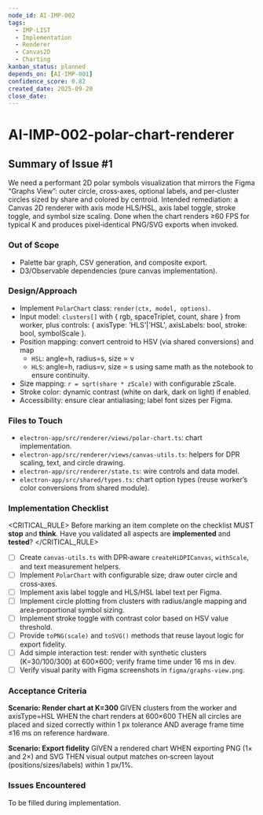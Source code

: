 ```yaml
---
node_id: AI-IMP-002
tags:
  - IMP-LIST
  - Implementation
  - Renderer
  - Canvas2D
  - Charting
kanban_status: planned
depends_on: [AI-IMP-001]
confidence_score: 0.82
created_date: 2025-09-20
close_date:
---
```


# AI-IMP-002-polar-chart-renderer

## Summary of Issue #1
We need a performant 2D polar symbols visualization that mirrors the Figma “Graphs View”: outer circle, cross‑axes, optional labels, and per‑cluster circles sized by share and colored by centroid. Intended remediation: a Canvas 2D renderer with axis mode HLS/HSL, axis label toggle, stroke toggle, and symbol size scaling. Done when the chart renders ≥60 FPS for typical K and produces pixel‑identical PNG/SVG exports when invoked.

### Out of Scope 
- Palette bar graph, CSV generation, and composite export.
- D3/Observable dependencies (pure canvas implementation).

### Design/Approach  
- Implement `PolarChart` class: `render(ctx, model, options)`.
- Input model: `clusters[]` with { rgb, spaceTriplet, count, share } from worker, plus controls: { axisType: 'HLS'|'HSL', axisLabels: bool, stroke: bool, symbolScale }.
- Position mapping: convert centroid to HSV (via shared conversions) and map
  - `HSL`: angle=h, radius=s, size ∝ v
  - `HLS`: angle=h, radius=v, size ∝ s
  using same math as the notebook to ensure continuity.
- Size mapping: `r = sqrt(share * zScale)` with configurable zScale.
- Stroke color: dynamic contrast (white on dark, dark on light) if enabled.
- Accessibility: ensure clear antialiasing; label font sizes per Figma.

### Files to Touch
- `electron-app/src/renderer/views/polar-chart.ts`: chart implementation.
- `electron-app/src/renderer/views/canvas-utils.ts`: helpers for DPR scaling, text, and circle drawing.
- `electron-app/src/renderer/state.ts`: wire controls and data model.
- `electron-app/src/shared/types.ts`: chart option types (reuse worker’s color conversions from shared module).

### Implementation Checklist

<CRITICAL_RULE>
Before marking an item complete on the checklist MUST **stop** and **think**. Have you validated all aspects are **implemented** and **tested**? 
</CRITICAL_RULE> 

- [ ] Create `canvas-utils.ts` with DPR‑aware `createHiDPICanvas`, `withScale`, and text measurement helpers.
- [ ] Implement `PolarChart` with configurable size; draw outer circle and cross‑axes.
- [ ] Implement axis label toggle and HLS/HSL label text per Figma.
- [ ] Implement circle plotting from clusters with radius/angle mapping and area‑proportional symbol sizing.
- [ ] Implement stroke toggle with contrast color based on HSV value threshold.
- [ ] Provide `toPNG(scale)` and `toSVG()` methods that reuse layout logic for export fidelity.
- [ ] Add simple interaction test: render with synthetic clusters (K=30/100/300) at 600×600; verify frame time under 16 ms in dev.
- [ ] Verify visual parity with Figma screenshots in `figma/graphs-view.png`.

### Acceptance Criteria
**Scenario: Render chart at K=300**
GIVEN clusters from the worker and axisType=HSL
WHEN the chart renders at 600×600
THEN all circles are placed and sized correctly within 1 px tolerance
AND average frame time ≤16 ms on reference hardware.

**Scenario: Export fidelity**
GIVEN a rendered chart
WHEN exporting PNG (1× and 2×) and SVG
THEN visual output matches on‑screen layout (positions/sizes/labels) within 1 px/1%.

### Issues Encountered 
To be filled during implementation.


